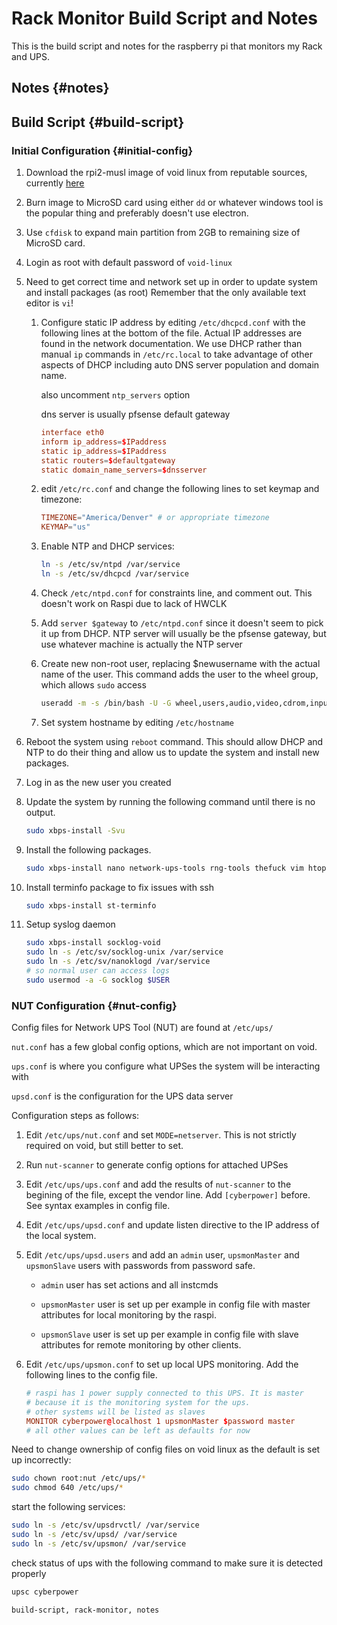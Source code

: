 # Rack Monitor Build Script and Notes

This is the build script and notes for the raspberry pi that monitors my Rack
and UPS.

## Notes {#notes}

## Build Script {#build-script}

### Initial Configuration {#initial-config}

1.	Download the rpi2-musl image of void linux from reputable sources, currently
	[here](https://alpha.de.repo.voidlinux.org/live/current/)

2.	Burn image to MicroSD card using either `dd` or whatever windows tool is the
	popular thing and preferably doesn't use electron.

3.	Use `cfdisk` to expand main partition from 2GB to remaining size of MicroSD
	card.

4.	Login as root with default password of `void-linux`

5.	Need to get correct time and network set up in order to update system and
	install packages (as root) Remember that the only available text editor is
	`vi`!

	1.	Configure static IP address by editing `/etc/dhcpcd.conf` with the
		following lines at the bottom of the file.  Actual IP addresses are
		found in the network documentation.  We use DHCP rather than manual
		`ip` commands in `/etc/rc.local` to take advantage of other aspects of
		DHCP including auto DNS server population and domain name.

		also uncomment `ntp_servers` option

		dns server is usually pfsense default gateway

		```conf
		interface eth0
		inform ip_address=$IPaddress
		static ip_address=$IPaddress
		static routers=$defaultgateway
		static domain_name_servers=$dnsserver
		```

	2.	edit `/etc/rc.conf` and change the following lines to set keymap and
		timezone:

		```conf
		TIMEZONE="America/Denver" # or appropriate timezone
		KEYMAP="us"
		```

	3.	Enable NTP and DHCP services:

		```bash
		ln -s /etc/sv/ntpd /var/service
		ln -s /etc/sv/dhcpcd /var/service
		```

	4.	Check `/etc/ntpd.conf` for constraints line, and comment out. This
		doesn't work on Raspi due to lack of HWCLK

	5.	Add `server $gateway` to `/etc/ntpd.conf` since it doesn't seem to pick
		it up from DHCP. NTP server will usually be the pfsense gateway, but
		use whatever machine is actually the NTP server

	6.	Create new non-root user, replacing $newusername with the actual name
		of the user. This command adds the user to the wheel group, which
		allows `sudo` access

		```bash
		useradd -m -s /bin/bash -U -G wheel,users,audio,video,cdrom,input $newusername
		```

	7.	Set system hostname by editing `/etc/hostname`

6.	Reboot the system using `reboot` command. This should allow DHCP and NTP to
	do their thing and allow us to update the system and install new packages.

7.	Log in as the new user you created

8.	Update the system by running the following command until there is no output.

	```bash
	sudo xbps-install -Svu
	```

9.	Install the following packages.

	```bash
	sudo xbps-install nano network-ups-tools rng-tools thefuck vim htop
	```

10.	Install terminfo package to fix issues with ssh

	```bash
	sudo xbps-install st-terminfo
	```

11.	Setup syslog daemon

	```bash
	sudo xbps-install socklog-void
	sudo ln -s /etc/sv/socklog-unix /var/service
	sudo ln -s /etc/sv/nanoklogd /var/service
	# so normal user can access logs
	sudo usermod -a -G socklog $USER
	```

### NUT Configuration {#nut-config}

Config files for Network UPS Tool (NUT) are found at `/etc/ups/`

`nut.conf` has a few global config options, which are not important on void.

`ups.conf` is where you configure what UPSes the system will be interacting
with

`upsd.conf` is the configuration for the UPS data server

Configuration steps as follows:

1.	Edit `/etc/ups/nut.conf` and set `MODE=netserver`. This is not strictly
	required on void, but still better to set.

2.	Run `nut-scanner` to generate config options for attached UPSes

3.	Edit `/etc/ups/ups.conf` and add the results of `nut-scanner` to the
	begining of the file, except the vendor line. Add `[cyberpower]` before.
	See syntax examples in config file.

4.	Edit `/etc/ups/upsd.conf` and update listen directive to the IP address of
	the local system.

5.	Edit `/etc/ups/upsd.users` and add an `admin` user, `upsmonMaster` and
	`upsmonSlave` users with passwords from password safe.

	-	`admin` user has set actions and all instcmds

	-	`upsmonMaster` user is set up per example in config file with master
		attributes for local monitoring by the raspi.

	-	`upsmonSlave` user is set up per example in config file with slave
		attributes for remote monitoring by other clients.

6.	Edit `/etc/ups/upsmon.conf` to set up local UPS monitoring. Add the
	following lines to the config file.

	```conf
	# raspi has 1 power supply connected to this UPS. It is master
	# because it is the monitoring system for the ups.
	# other systems will be listed as slaves
	MONITOR cyberpower@localhost 1 upsmonMaster $password master
	# all other values can be left as defaults for now
	```

Need to change ownership of config files on void linux as the default is set up
incorrectly:

```bash
sudo chown root:nut /etc/ups/*
sudo chmod 640 /etc/ups/*
```

start the following services:

 ```bash
sudo ln -s /etc/sv/upsdrvctl/ /var/service
sudo ln -s /etc/sv/upsd/ /var/service
sudo ln -s /etc/sv/upsmon/ /var/service
```

check status of ups with the following command to make sure it is detected
properly

```bash
upsc cyberpower
```

```tags
build-script, rack-monitor, notes
```
